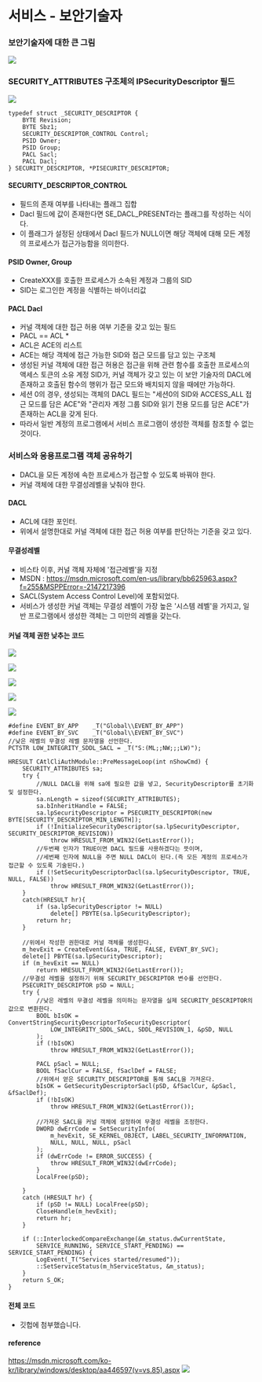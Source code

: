 # 서비스 - 보안기술자

### 보안기술자에 대한 큰 그림

![](../../../images/Service_2/2.PNG)  


### SECURITY_ATTRIBUTES 구조체의 lPSecurityDescriptor 필드

![](../../../images/Service_2/1.PNG)  

```
typedef struct _SECURITY_DESCRIPTOR {
	BYTE Revision;
	BYTE Sbz1;
	SECURITY_DESCRIPTOR_CONTROL Control;
	PSID Owner;
	PSID Group;
	PACL Sacl;
	PACL Dacl;
} SECURITY_DESCRIPTOR, *PISECURITY_DESCRIPTOR;
```
#### SECURITY_DESCRIPTOR_CONTROL
* 필드의 존재 여부를 나타내는 플래그 집합
* Dacl 필드에 값이 존재한다면 SE_DACL_PRESENT라는 플래그를 작성하는 식이다.
* 이 플래그가 설정된 상태에서 Dacl 필드가 NULL이면 해당 객체에 대해 모든 계정의 프로세스가 접근가능함을 의미한다.  

#### PSID Owner, Group
* CreateXXX를 호출한 프로세스가 소속된 계정과 그룹의 SID
* SID는 로그인한 계정을 식별하는 바이너리값

#### PACL Dacl
* 커널 객체에 대한 접근 허용 여부 기준을 갖고 있는 필드
* PACL == ACL *
* ACL은 ACE의 리스트
* ACE는 해당 객체에 접근 가능한 SID와 접근 모드를 담고 있는 구조체
* 생성된 커널 객체에 대한 접근 허용은 접근을 위해 관련 함수를 호출한 프로세스의 액세스 토큰의 소유 계정 SID가, 커널 객체가 갖고 있는 이 보안 기술자의 DACL에 존재하고 호출된 함수의 행위가 접근 모드와 배치되지 않을 때에만 가능하다.
* 세션 0의 경우, 생성되는 객체의 DACL 필드는 "세션0의 SID와 ACCESS_ALL 접근 모드를 담은 ACE"와 "관리자 계정 그룹 SID와 읽기 전용 모드를 담은 ACE"가 존재하는 ACL을 갖게 된다.
* 따라서 일반 계정의 프로그램에서 서비스 프로그램이 생성한 객체를 참조할 수 없는 것이다.

### 서비스와 응용프로그램 객체 공유하기

* DACL을 모든 계정에 속한 프로세스가 접근할 수 있도록 바꿔야 한다.
* 커널 객체에 대한 무결성레벨을 낮춰야 한다.

#### DACL
* ACL에 대한 포인터.
* 위에서 설명한대로 커널 객체에 대한 접근 허용 여부를 판단하는 기준을 갖고 있다.

#### 무결성레벨
* 비스타 이후, 커널 객체 자체에 '접근레벨'을 지정
* MSDN : https://msdn.microsoft.com/en-us/library/bb625963.aspx?f=255&MSPPError=-2147217396
* SACL(System Access Control Level)에 포함되었다.
* 서비스가 생성한 커널 객체는 무결성 레벨이 가장 높은 '시스템 레벨'을 가지고, 일반 프로그램에서 생성한 객체는 그 미만의 레벨을 갖는다.

#### 커널 객체 권한 낮추는 코드

![](../../../images/Service_2/7.PNG)  

![](../../../images/Service_2/3.PNG)  

![](../../../images/Service_2/4.PNG)  

![](../../../images/Service_2/5.PNG)  

![](../../../images/Service_2/6.PNG)  

```
#define EVENT_BY_APP	_T("Global\\EVENT_BY_APP")
#define EVENT_BY_SVC	_T("Global\\EVENT_BY_SVC")
//낮은 레벨의 무결성 레벨 문자열을 선언한다.
PCTSTR LOW_INTEGRITY_SDDL_SACL = _T("S:(ML;;NW;;;LW)");

HRESULT CAtlCliAuthModule::PreMessageLoop(int nShowCmd) {
	SECURITY_ATTRIBUTES sa;
	try {
		//NULL DACL을 위해 sa에 필요한 값을 넣고, SecurityDescriptor를 초기화 및 설정한다.
		sa.nLength = sizeof(SECURITY_ATTRIBUTES);
		sa.bInheritHandle = FALSE;
		sa.lpSecurityDescriptor = PSECURITY_DESCRIPTOR(new BYTE[SECURITY_DESCRIPTOR_MIN_LENGTH]);
		if (!InitializeSecurityDescriptor(sa.lpSecurityDescriptor, SECURITY_DESCRIPTOR_REVISION))
			throw HRESULT_FROM_WIN32(GetLastError());
		//두번째 인자가 TRUE이면 DACL 필드를 사용하겠다는 뜻이며,
		//세번째 인자에 NULL을 주면 NULL DACL이 된다.(즉 모든 계정의 프로세스가 접근할 수 있도록 기술된다.)
		if (!SetSecurityDescriptorDacl(sa.lpSecurityDescriptor, TRUE, NULL, FALSE))
			throw HRESULT_FROM_WIN32(GetLastError());
	}
	catch(HRESULT hr){
		if (sa.lpSecurityDescriptor != NULL)
			delete[] PBYTE(sa.lpSecurityDescriptor);
		return hr;
	}

	//위에서 작성한 권한대로 커널 객체를 생성한다.
	m_hevExit = CreateEvent(&sa, TRUE, FALSE, EVENT_BY_SVC);
	delete[] PBYTE(sa.lpSecurityDescriptor);
	if (m_hevExit == NULL)
		return HRESULT_FROM_WIN32(GetLastError());
	//무결성 레벨을 설정하기 위해 SECURITY_DESCRIPTOR 변수를 선언한다.
	PSECURITY_DESCRIPTOR pSD = NULL;
	try {
		//낮은 레벨의 무결성 레벨을 의미하는 문자열을 실제 SECURITY_DESCRIPTOR의 값으로 변환한다.
		BOOL bIsOK = ConvertStringSecurityDescriptorToSecurityDescriptor(
			LOW_INTEGRITY_SDDL_SACL, SDDL_REVISION_1, &pSD, NULL
		);
		if (!bIsOK)
			throw HRESULT_FROM_WIN32(GetLastError());

		PACL pSacl = NULL;
		BOOL fSaclCur = FALSE, fSaclDef = FALSE;
		//위에서 얻은 SECURITY_DESCRIPTOR를 통해 SACL을 가져온다.
		bIsOK = GetSecurityDescriptorSacl(pSD, &fSaclCur, &pSacl, &fSaclDef);
		if (!bIsOK)
			throw HRESULT_FROM_WIN32(GetLastError());

		//가져온 SACL을 커널 객체에 설정하여 무결성 레벨을 조정한다.
		DWORD dwErrCode = SetSecurityInfo(
			m_hevExit, SE_KERNEL_OBJECT, LABEL_SECURITY_INFORMATION,
			NULL, NULL, NULL, pSacl
		);
		if (dwErrCode != ERROR_SUCCESS) {
			throw HRESULT_FROM_WIN32(dwErrCode);
		}
		LocalFree(pSD);

	}
	catch (HRESULT hr) {
		if (pSD != NULL) LocalFree(pSD);
		CloseHandle(m_hevExit);
		return hr;
	}

	if (::InterlockedCompareExchange(&m_status.dwCurrentState,
		SERVICE_RUNNING, SERVICE_START_PENDING) == SERVICE_START_PENDING) {
		LogEvent(_T("Services started/resumed"));
		::SetServiceStatus(m_hServiceStatus, &m_status);
	}
	return S_OK;
}

```

#### 전체 코드
* 깃헙에 첨부했습니다.

#### reference
https://msdn.microsoft.com/ko-kr/library/windows/desktop/aa446597(v=vs.85).aspx
![](../../../images/Windows_System_Technology/6.PNG)
